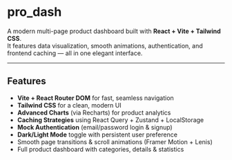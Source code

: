 
# pro_dash
A modern multi-page product dashboard built with **React + Vite + Tailwind CSS**.  
It features data visualization, smooth animations, authentication, and frontend caching — all in one elegant interface.

---

##  Features

- **Vite + React Router DOM** for fast, seamless navigation  
- **Tailwind CSS** for a clean, modern UI  
- **Advanced Charts** (via Recharts) for product analytics  
- **Caching Strategies** using React Query + Zustand + LocalStorage  
- **Mock Authentication** (email/password login & signup)  
- **Dark/Light Mode** toggle with persistent user preference  
- Smooth page transitions & scroll animations (Framer Motion + Lenis)  
- Full product dashboard with categories, details & statistics
>>>>>>> 
